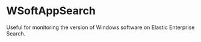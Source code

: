 # WSoftAppSearch
Useful for monitoring the version of Windows software on Elastic Enterprise Search.
